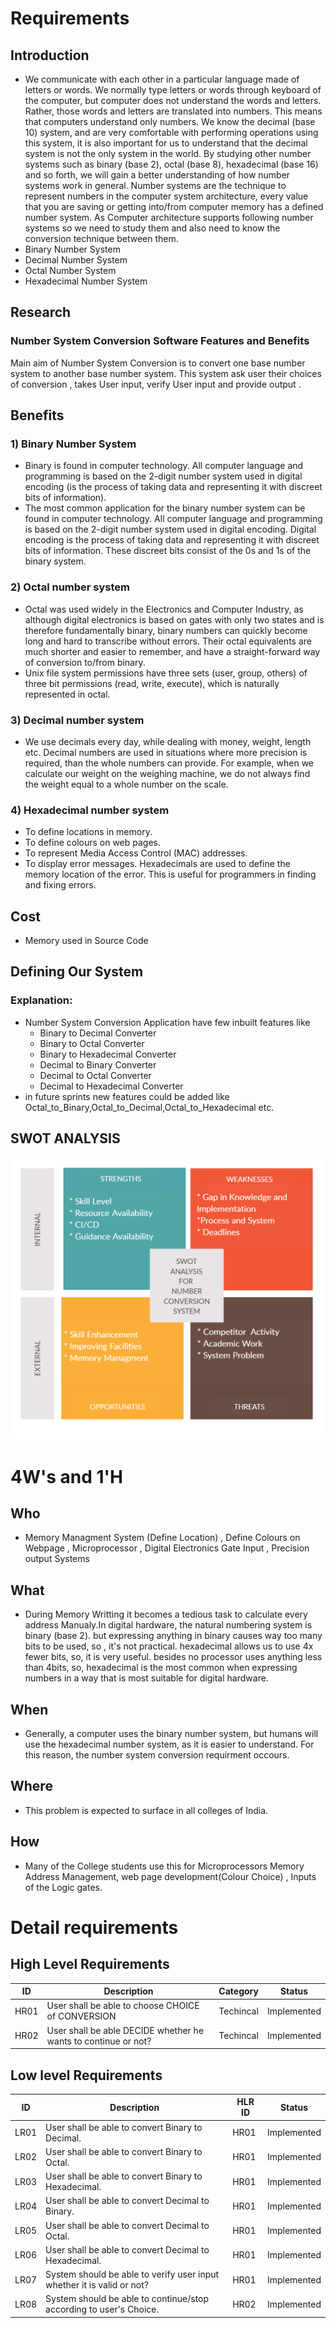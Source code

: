 # Requirements
## Introduction
*  We communicate with each other in a particular language made of letters or words. We normally type letters or words through keyboard of the computer, but computer does not understand the words and letters. Rather, those words and letters are translated into numbers. This means that computers understand only numbers. We know the decimal (base 10) system, and are very comfortable with performing operations using this system, it is also important for us to understand that the decimal system is not the only system in the world. By studying other number systems such as binary (base 2), octal (base 8), hexadecimal (base 16) and so forth, we will gain a better understanding of how number systems work in general. Number systems are the technique to represent numbers in the computer system architecture, every value that you are saving or getting into/from computer memory has a defined number system. As Computer architecture supports following number systems so we need to study them and also need to know the conversion technique between them.
*  Binary Number System
*  Decimal Number System
*  Octal Number System
*  Hexadecimal Number System
## Research
### Number System Conversion Software Features and Benefits
Main aim of Number System Conversion is to convert one base number system to another base number system. This system ask user their choices of conversion , takes User input, verify User input and provide output .
## Benefits
### 1) Binary Number System
*  Binary is found in computer technology. All computer language and programming is based on the 2-digit number system used in digital encoding (is the process of taking data and representing it with discreet bits of information).
*  The most common application for the binary number system can be found in computer technology. All computer language and programming is based on the 2-digit number system used in digital encoding. Digital encoding is the process of taking data and representing it with discreet bits of information. These discreet bits consist of the 0s and 1s of the binary system.
### 2) Octal number system
*  Octal was used widely in the Electronics and Computer Industry, as although digital electronics is based on gates with only two states and is therefore fundamentally binary, binary numbers can quickly become long and hard to transcribe without errors. Their octal equivalents are much shorter and easier to remember, and have a straight-forward way of conversion to/from binary.
*  Unix file system permissions have three sets (user, group, others) of three bit permissions (read, write, execute), which is naturally represented in octal.
### 3) Decimal number system
*  We use decimals every day, while dealing with money, weight, length etc. Decimal numbers are used in situations where more precision is required, than the whole numbers can provide. For example, when we calculate our weight on the weighing machine, we do not always find the weight equal to a whole number on the scale.
### 4) Hexadecimal number system
*  To define locations in memory.
*  To define colours on web pages.
*  To represent Media Access Control (MAC) addresses.
*  To display error messages. Hexadecimals are used to define the memory location of the error.  This is useful for programmers in finding and fixing errors.
## Cost
*  Memory used in Source Code
## Defining Our System
### Explanation:
*  Number System Conversion Application have few inbuilt features like
    *  Binary to Decimal Converter
    *  Binary to Octal Converter
    *  Binary to Hexadecimal Converter
    *  Decimal to Binary Converter
    *  Decimal to Octal Converter
    *  Decimal to Hexadecimal Converter
*  in future sprints new features could be added like Octal_to_Binary,Octal_to_Decimal,Octal_to_Hexadecimal etc.

## SWOT ANALYSIS
![SWOT Analysis](https://github.com/Prapti312/Mini_Project/blob/main/1_Requirements/swot_analysis.jpg)

# 4W&#39;s and 1&#39;H

## Who
*  Memory Managment System (Define Location) , Define Colours on Webpage , Microprocessor , Digital Electronics Gate Input , Precision output Systems 

## What
*  During Memory Writting it becomes a tedious task to calculate every address Manualy.In digital hardware, the natural numbering system is binary (base 2). but expressing anything in binary causes way too many bits to be used, so , it's not practical. hexadecimal allows us to use 4x fewer bits, so, it is very useful. besides no processor uses anything less than 4bits, so, hexadecimal is the most common when expressing numbers in a way that is most suitable for digital hardware.

## When
*  Generally, a computer uses the binary number system, but humans will use the hexadecimal number system, as it is easier to understand. For this reason, the number system conversion requirment occours.

## Where
*  This problem is expected to surface in all colleges of India.

## How
*  Many of the College students use this for Microprocessors Memory Address Management, web page development(Colour Choice) , Inputs of the Logic gates.  
# Detail requirements
## High Level Requirements
| ID | Description | Category | Status |
| ----- | ----- | ------- | --------- |
| HR01 | User shall be able to choose CHOICE of CONVERSION | Techincal | Implemented |
| HR02 | User shall be able DECIDE whether he wants to continue or not?| Techincal | Implemented |

##  Low level Requirements
| ID | Description | HLR ID | Status |
| ------ | --------- | ------ |------- |
| LR01 | User shall be able to convert Binary to Decimal. | HR01 |  Implemented |
| LR02 | User shall be able to convert Binary to Octal. | HR01 |  Implemented |
| LR03 | User shall be able to convert Binary to Hexadecimal.| HR01 |  Implemented | 
| LR04 | User shall be able to convert Decimal to Binary. | HR01 |  Implemented |
| LR05 | User shall be able to convert Decimal to Octal. | HR01 |  Implemented |
| LR06 | User shall be able to convert Decimal to Hexadecimal. | HR01 | Implemented |
| LR07 | System should be able to verify user input whether it is valid or not? |  HR01 | Implemented |
| LR08 | System should be able to continue/stop according to user's Choice. | HR02 | Implemented |
